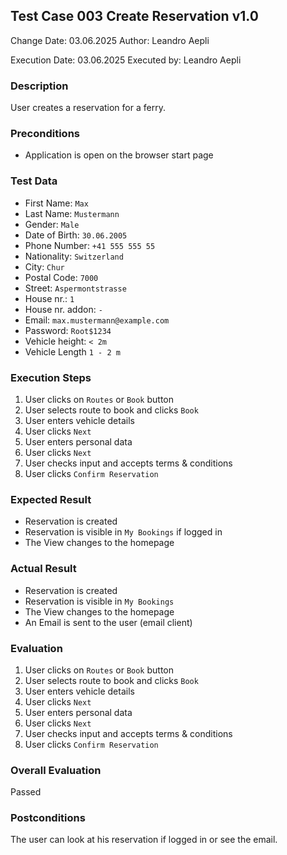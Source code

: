 ## Test Case 003 Create Reservation v1.0

Change Date: 03.06.2025
Author: Leandro Aepli

Execution Date: 03.06.2025
Executed by: Leandro Aepli

### Description

User creates a reservation for a ferry.

### Preconditions

* Application is open on the browser start page

### Test Data

* First Name: `Max`
* Last Name: `Mustermann`
* Gender: `Male`
* Date of Birth: `30.06.2005`
* Phone Number: `+41 555 555 55`
* Nationality: `Switzerland`
* City: `Chur`
* Postal Code: `7000`
* Street: `Aspermontstrasse`
* House nr.: `1`
* House nr. addon: `-`
* Email: `max.mustermann@example.com`
* Password: `Root$1234`
* Vehicle height: `< 2m`
* Vehicle Length `1 - 2 m`

### Execution Steps

1. User clicks on `Routes` or `Book` button
2. User selects route to book and clicks `Book`
3. User enters vehicle details
4. User clicks `Next`
5. User enters personal data
6. User clicks `Next`
7. User checks input and accepts terms & conditions
8. User clicks `Confirm Reservation`

### Expected Result

* Reservation is created
* Reservation is visible in `My Bookings` if logged in
* The View changes to the homepage

### Actual Result

* Reservation is created
* Reservation is visible in `My Bookings`
* The View changes to the homepage
* An Email is sent to the user (email client)


### Evaluation

1. User clicks on `Routes` or `Book` button
2. User selects route to book and clicks `Book`
3. User enters vehicle details
4. User clicks `Next`
5. User enters personal data
6. User clicks `Next`
7. User checks input and accepts terms & conditions
8. User clicks `Confirm Reservation`

### Overall Evaluation

Passed

### Postconditions

The user can look at his reservation if logged in or see the email.